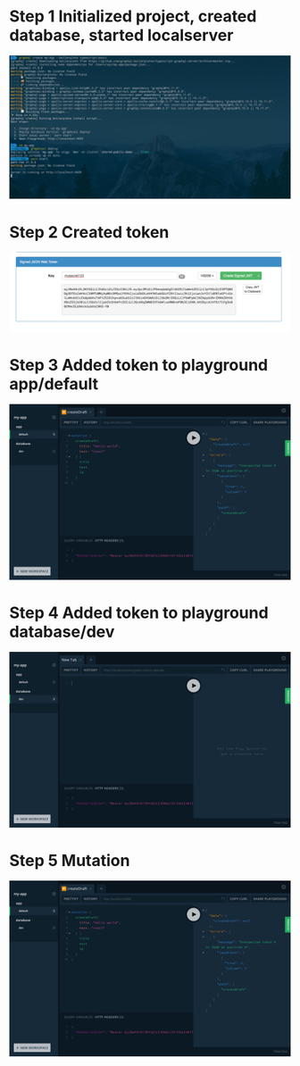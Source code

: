 # Step 1 Initialized project, created database, started localserver

![](https://github.com/gHashTag/test-typescript-graphql-server/blob/master/asset/step1.png?raw=true)

# Step 2 Created token

![](https://github.com/gHashTag/test-typescript-graphql-server/blob/master/asset/step2.png?raw=true)

# Step 3 Added token to playground app/default

![](https://github.com/gHashTag/test-typescript-graphql-server/blob/master/asset/step3.png?raw=true)

# Step 4 Added token to playground database/dev

![](https://github.com/gHashTag/test-typescript-graphql-server/blob/master/asset/step4.png?raw=true)

# Step 5 Mutation

![](https://github.com/gHashTag/test-typescript-graphql-server/blob/master/asset/step5.png?raw=true)
